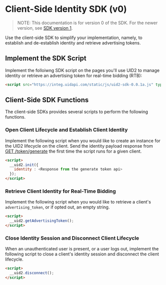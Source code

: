 # Client-Side Identity SDK (v0)

>NOTE: This documentation is for version 0 of the SDK. For the newer version, see [SDK version 1](./client-side-identity-v1.md).

Use the client-side SDK to simplify your implementation, namely, to establish and de-establish identity and retrieve advertising tokens.

## Implement the SDK Script

Implement the folloiwng SDK script on the pages you'll use UID2 to manage identity or retrieve an advertising token for real-time bidding (RTB):

```html
<script src="https://integ.uidapi.com/static/js/uid2-sdk-0.0.1a.js" type="text/javascript"></script>
```

## Client-Side SDK Functions

The client-side SDKs provides several scripts to perform the following functions.

### Open Client Lifecycle and Establish Client Identity

Implement the following script when you would like to create an instance for the UID2 lifecycle on the client. Send the identity payload response from [GET /token/generate](../endpoints/get-token-generate.md) the first time the script runs for a given client.

```html
<script>
  __uid2.init({
    identity : <Response from the generate token api>
  });
</script>
```

### Retrieve Client Identity for Real-Time Bidding

Implement the following script when you would like to retrieve a client's `advertising_token`, or if opted out, an empty string.

```html
<script>
  __uid2.getAdvertisingToken();
</script>
```

### Close Identity Session and Disconnect Client Lifecycle

When an unauthenticated user is present, or a user logs out, implement the following script to close a client's identity session and disconnect the client lifecycle.

```html
<script>
  __uid2.disconnect();
</script>
```

